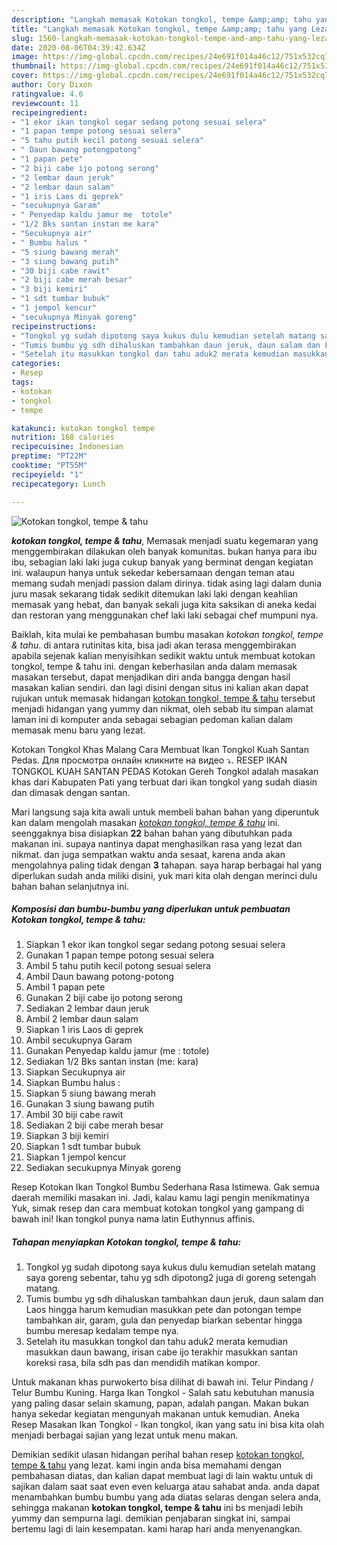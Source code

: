 ```yaml
---
description: "Langkah memasak Kotokan tongkol, tempe &amp;amp; tahu yang Lezat Sekali"
title: "Langkah memasak Kotokan tongkol, tempe &amp;amp; tahu yang Lezat Sekali"
slug: 1560-langkah-memasak-kotokan-tongkol-tempe-and-amp-tahu-yang-lezat-sekali
date: 2020-08-06T04:39:42.634Z
image: https://img-global.cpcdn.com/recipes/24e691f014a46c12/751x532cq70/kotokan-tongkol-tempe-tahu-foto-resep-utama.jpg
thumbnail: https://img-global.cpcdn.com/recipes/24e691f014a46c12/751x532cq70/kotokan-tongkol-tempe-tahu-foto-resep-utama.jpg
cover: https://img-global.cpcdn.com/recipes/24e691f014a46c12/751x532cq70/kotokan-tongkol-tempe-tahu-foto-resep-utama.jpg
author: Cory Dixon
ratingvalue: 4.6
reviewcount: 11
recipeingredient:
- "1 ekor ikan tongkol segar sedang potong sesuai selera"
- "1 papan tempe potong sesuai selera"
- "5 tahu putih kecil potong sesuai selera"
- " Daun bawang potongpotong"
- "1 papan pete"
- "2 biji cabe ijo potong serong"
- "2 lembar daun jeruk"
- "2 lembar daun salam"
- "1 iris Laos di geprek"
- "secukupnya Garam"
- " Penyedap kaldu jamur me  totole"
- "1/2 Bks santan instan me kara"
- "Secukupnya air"
- " Bumbu halus "
- "5 siung bawang merah"
- "3 siung bawang putih"
- "30 biji cabe rawit"
- "2 biji cabe merah besar"
- "3 biji kemiri"
- "1 sdt tumbar bubuk"
- "1 jempol kencur"
- "secukupnya Minyak goreng"
recipeinstructions:
- "Tongkol yg sudah dipotong saya kukus dulu kemudian setelah matang saya goreng sebentar, tahu yg sdh dipotong2 juga di goreng setengah matang."
- "Tumis bumbu yg sdh dihaluskan tambahkan daun jeruk, daun salam dan Laos hingga harum kemudian masukkan pete dan potongan tempe tambahkan air, garam, gula dan penyedap biarkan sebentar hingga bumbu meresap kedalam tempe nya."
- "Setelah itu masukkan tongkol dan tahu aduk2 merata kemudian masukkan daun bawang, irisan cabe ijo terakhir masukkan santan koreksi rasa, bila sdh pas dan mendidih matikan kompor."
categories:
- Resep
tags:
- kotokan
- tongkol
- tempe

katakunci: kotokan tongkol tempe 
nutrition: 168 calories
recipecuisine: Indonesian
preptime: "PT22M"
cooktime: "PT55M"
recipeyield: "1"
recipecategory: Lunch

---
```



![Kotokan tongkol, tempe &amp; tahu](https://img-global.cpcdn.com/recipes/24e691f014a46c12/751x532cq70/kotokan-tongkol-tempe-tahu-foto-resep-utama.jpg)

<b><i>kotokan tongkol, tempe &amp; tahu</i></b>, Memasak menjadi suatu kegemaran yang menggembirakan dilakukan oleh banyak komunitas. bukan hanya para ibu ibu, sebagian laki laki juga cukup banyak yang berminat dengan kegiatan ini. walaupun hanya untuk sekedar kebersamaan dengan teman atau memang sudah menjadi passion dalam dirinya. tidak asing lagi dalam dunia juru masak sekarang tidak sedikit ditemukan laki laki dengan keahlian memasak yang hebat, dan banyak sekali juga kita saksikan di aneka kedai dan restoran yang menggunakan chef laki laki sebagai chef mumpuni nya.

Baiklah, kita mulai ke pembahasan bumbu masakan <i>kotokan tongkol, tempe &amp; tahu</i>. di antara rutinitas kita, bisa jadi akan terasa menggembirakan apabila sejenak kalian menyisihkan sedikit waktu untuk membuat kotokan tongkol, tempe &amp; tahu ini. dengan keberhasilan anda dalam memasak masakan tersebut, dapat menjadikan diri anda bangga dengan hasil masakan kalian sendiri. dan lagi disini dengan situs ini kalian akan dapat rujukan untuk memasak hidangan <u>kotokan tongkol, tempe &amp; tahu</u> tersebut menjadi hidangan yang yummy dan nikmat, oleh sebab itu simpan alamat laman ini di komputer anda sebagai sebagian pedoman kalian dalam memasak menu baru yang lezat.

Kotokan Tongkol Khas Malang Cara Membuat Ikan Tongkol Kuah Santan Pedas. Для просмотра онлайн кликните на видео ⤵. RESEP IKAN TONGKOL KUAH SANTAN PEDAS Kotokan Gereh Tongkol adalah masakan khas dari Kabupaten Pati yang terbuat dari ikan tongkol yang sudah diasin dan dimasak dengan santan.


Mari langsung saja kita awali untuk membeli bahan bahan yang diperuntuk kan dalam mengolah masakan <u><i>kotokan tongkol, tempe &amp; tahu</i></u> ini. seenggaknya bisa disiapkan <b>22</b> bahan bahan yang dibutuhkan pada makanan ini. supaya nantinya dapat menghasilkan rasa yang lezat dan nikmat. dan juga sempatkan waktu anda sesaat, karena anda akan mengolahnya paling tidak dengan <b>3</b> tahapan. saya harap berbagai hal yang diperlukan sudah anda miliki disini, yuk mari kita olah dengan merinci dulu bahan bahan selanjutnya ini.

<!--inarticleads1-->

##### Komposisi dan bumbu-bumbu yang diperlukan untuk pembuatan Kotokan tongkol, tempe &amp; tahu:

1. Siapkan 1 ekor ikan tongkol segar sedang potong sesuai selera
1. Gunakan 1 papan tempe potong sesuai selera
1. Ambil 5 tahu putih kecil potong sesuai selera
1. Ambil  Daun bawang potong-potong
1. Ambil 1 papan pete
1. Gunakan 2 biji cabe ijo potong serong
1. Sediakan 2 lembar daun jeruk
1. Ambil 2 lembar daun salam
1. Siapkan 1 iris Laos di geprek
1. Ambil secukupnya Garam
1. Gunakan  Penyedap kaldu jamur (me : totole)
1. Sediakan 1/2 Bks santan instan (me: kara)
1. Siapkan Secukupnya air
1. Siapkan  Bumbu halus :
1. Siapkan 5 siung bawang merah
1. Gunakan 3 siung bawang putih
1. Ambil 30 biji cabe rawit
1. Sediakan 2 biji cabe merah besar
1. Siapkan 3 biji kemiri
1. Siapkan 1 sdt tumbar bubuk
1. Siapkan 1 jempol kencur
1. Sediakan secukupnya Minyak goreng


Resep Kotokan Ikan Tongkol Bumbu Sederhana Rasa Istimewa. Gak semua daerah memiliki masakan ini. Jadi, kalau kamu lagi pengin menikmatinya Yuk, simak resep dan cara membuat kotokan tongkol yang gampang di bawah ini! Ikan tongkol punya nama latin Euthynnus affinis. 

<!--inarticleads2-->

##### Tahapan menyiapkan Kotokan tongkol, tempe &amp; tahu:

1. Tongkol yg sudah dipotong saya kukus dulu kemudian setelah matang saya goreng sebentar, tahu yg sdh dipotong2 juga di goreng setengah matang.
1. Tumis bumbu yg sdh dihaluskan tambahkan daun jeruk, daun salam dan Laos hingga harum kemudian masukkan pete dan potongan tempe tambahkan air, garam, gula dan penyedap biarkan sebentar hingga bumbu meresap kedalam tempe nya.
1. Setelah itu masukkan tongkol dan tahu aduk2 merata kemudian masukkan daun bawang, irisan cabe ijo terakhir masukkan santan koreksi rasa, bila sdh pas dan mendidih matikan kompor.


Untuk makanan khas purwokerto bisa dilihat di bawah ini. Telur Pindang / Telur Bumbu Kuning. Harga Ikan Tongkol - Salah satu kebutuhan manusia yang paling dasar selain skamung, papan, adalah pangan. Makan bukan hanya sekedar kegiatan mengunyah makanan untuk kemudian. Aneka Resep Masakan Ikan Tongkol - Ikan tongkol, ikan yang satu ini bisa kita olah menjadi berbagai sajian yang lezat untuk menu makan. 

Demikian sedikit ulasan hidangan perihal bahan resep <u>kotokan tongkol, tempe &amp; tahu</u> yang lezat. kami ingin anda bisa memahami dengan pembahasan diatas, dan kalian dapat membuat lagi di lain waktu untuk di sajikan dalam saat saat even even keluarga atau sahabat anda. anda dapat menambahkan bumbu bumbu yang ada diatas selaras dengan selera anda, sehingga makanan <b>kotokan tongkol, tempe &amp; tahu</b> ini bs menjadi lebih yummy dan sempurna lagi. demikian penjabaran singkat ini, sampai bertemu lagi di lain kesempatan. kami harap hari anda menyenangkan.
